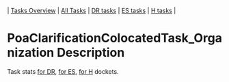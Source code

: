 | [Tasks Overview](../tasks-overview.md) | [All Tasks](../alltasks.md) | [DR tasks](../docket-DR/tasklist.md) | [ES tasks](../docket-ES/tasklist.md) | [H tasks](../docket-H/tasklist.md) |

# PoaClarificationColocatedTask_Organization Description

Task stats [for DR](../docket-DR/PoaClarificationColocatedTask_Organization.md), [for ES](../docket-ES/PoaClarificationColocatedTask_Organization.md), [for H](../docket-H/PoaClarificationColocatedTask_Organization.md) dockets.

